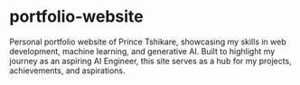 # portfolio-website
Personal portfolio website of Prince Tshikare, showcasing my skills in web development, machine learning, and generative AI. Built to highlight my journey as an aspiring AI Engineer, this site serves as a hub for my projects, achievements, and aspirations.
